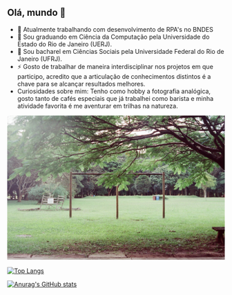 ## Olá, mundo 👋

- 🔭 Atualmente trabalhando com desenvolvimento de RPA's no BNDES
- 🌱 Sou graduando em Ciência da Computação pela Universidade do Estado do Rio de Janeiro (UERJ). 
- 💬 Sou bacharel em Ciências Sociais pela Universidade Federal do Rio de Janeiro (UFRJ).
- ⚡ Gosto de trabalhar de maneira interdisciplinar nos projetos em que participo, acredito que a articulação de conhecimentos distintos é a chave para se alcançar resultados melhores.
- Curiosidades sobre mim: Tenho como hobby a fotografia analógica, gosto tanto de cafés especiais que já trabalhei como barista e minha atividade favorita é me aventurar em trilhas na natureza.

<img src='img/imagem_readme.jpg'></img>


[![Top Langs](https://github-readme-stats.vercel.app/api/top-langs/?username=desjoao&show_icons=true&theme=highcontrast)](https://github.com/anuraghazra/github-readme-stats)

[![Anurag's GitHub stats](https://github-readme-stats.vercel.app/api?username=desjoao&layout=compact)](https://github.com/anuraghazra/github-readme-stats)

<!--
**desjoao/desjoao** is a ✨ _special_ ✨ repository because its `README.md` (this file) appears on your GitHub profile.

Here are some ideas to get you started:

- 🔭 I’m currently working on ...
- 🌱 I’m currently learning ...
- 👯 I’m looking to collaborate on ...
- 🤔 I’m looking for help with ...
- 💬 Ask me about ...
- 📫 How to reach me: ...
- 😄 Pronouns: ...
- ⚡ Fun fact: ...
-->
